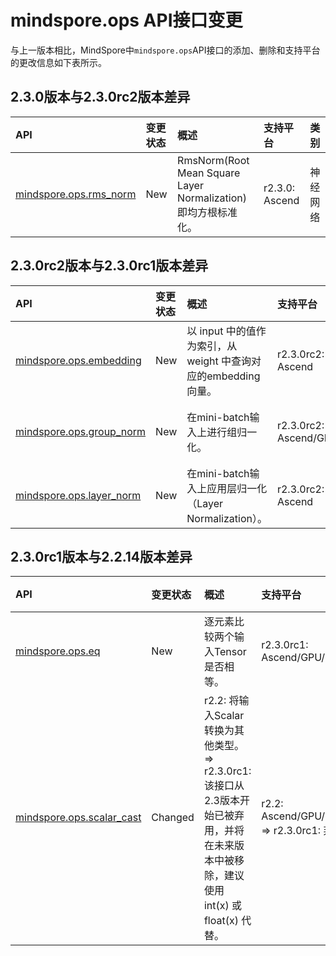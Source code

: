 # mindspore.ops API接口变更

与上一版本相比，MindSpore中`mindspore.ops`API接口的添加、删除和支持平台的更改信息如下表所示。

## 2.3.0版本与2.3.0rc2版本差异

|API|变更状态|概述|支持平台|类别
|:----|:----|:----|:----|:----
|[mindspore.ops.rms_norm](https://mindspore.cn/docs/zh-CN/r2.3.0/api_python/ops/mindspore.ops.rms_norm.html#mindspore.ops.rms_norm)|New|RmsNorm(Root Mean Square Layer Normalization)即均方根标准化。|r2.3.0: Ascend|神经网络

## 2.3.0rc2版本与2.3.0rc1版本差异

|API|变更状态|概述|支持平台|类别
|:----|:----|:----|:----|:----
|[mindspore.ops.embedding](https://mindspore.cn/docs/zh-CN/r2.3.0rc2/api_python/ops/mindspore.ops.embedding.html#mindspore.ops.embedding)|New|以 input 中的值作为索引，从 weight 中查询对应的embedding向量。|r2.3.0rc2: Ascend|神经网络
|[mindspore.ops.group_norm](https://mindspore.cn/docs/zh-CN/r2.3.0rc2/api_python/ops/mindspore.ops.group_norm.html#mindspore.ops.group_norm)|New|在mini-batch输入上进行组归一化。|r2.3.0rc2: Ascend/GPU/CPU|神经网络
|[mindspore.ops.layer_norm](https://mindspore.cn/docs/zh-CN/r2.3.0rc2/api_python/ops/mindspore.ops.layer_norm.html#mindspore.ops.layer_norm)|New|在mini-batch输入上应用层归一化（Layer Normalization）。|r2.3.0rc2: Ascend|神经网络

## 2.3.0rc1版本与2.2.14版本差异

|API|变更状态|概述|支持平台|类别
|:----|:----|:----|:----|:----
|[mindspore.ops.eq](https://mindspore.cn/docs/zh-CN/r2.3.0rc1/api_python/ops/mindspore.ops.eq.html#mindspore.ops.eq)|New|逐元素比较两个输入Tensor是否相等。|r2.3.0rc1: Ascend/GPU/CPU|比较函数
|[mindspore.ops.scalar_cast](https://mindspore.cn/docs/zh-CN/r2.3.0rc1/api_python/ops/mindspore.ops.scalar_cast.html#mindspore.ops.scalar_cast)|Changed|r2.2: 将输入Scalar转换为其他类型。 => r2.3.0rc1: 该接口从2.3版本开始已被弃用，并将在未来版本中被移除，建议使用 int(x) 或 float(x) 代替。|r2.2: Ascend/GPU/CPU => r2.3.0rc1: 弃用|类型转换
